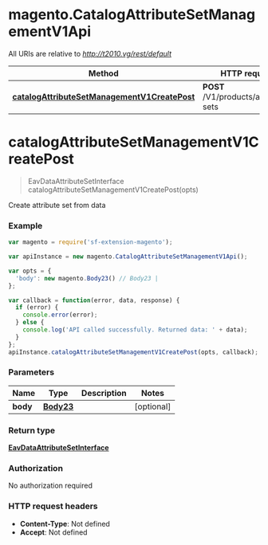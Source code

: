 # magento.CatalogAttributeSetManagementV1Api

All URIs are relative to *http://t2010.vg/rest/default*

Method | HTTP request | Description
------------- | ------------- | -------------
[**catalogAttributeSetManagementV1CreatePost**](CatalogAttributeSetManagementV1Api.md#catalogAttributeSetManagementV1CreatePost) | **POST** /V1/products/attribute-sets | 


<a name="catalogAttributeSetManagementV1CreatePost"></a>
# **catalogAttributeSetManagementV1CreatePost**
> EavDataAttributeSetInterface catalogAttributeSetManagementV1CreatePost(opts)



Create attribute set from data

### Example
```javascript
var magento = require('sf-extension-magento');

var apiInstance = new magento.CatalogAttributeSetManagementV1Api();

var opts = { 
  'body': new magento.Body23() // Body23 | 
};

var callback = function(error, data, response) {
  if (error) {
    console.error(error);
  } else {
    console.log('API called successfully. Returned data: ' + data);
  }
};
apiInstance.catalogAttributeSetManagementV1CreatePost(opts, callback);
```

### Parameters

Name | Type | Description  | Notes
------------- | ------------- | ------------- | -------------
 **body** | [**Body23**](Body23.md)|  | [optional] 

### Return type

[**EavDataAttributeSetInterface**](EavDataAttributeSetInterface.md)

### Authorization

No authorization required

### HTTP request headers

 - **Content-Type**: Not defined
 - **Accept**: Not defined

